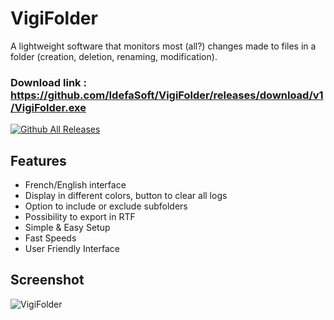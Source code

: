 # VigiFolder

A lightweight software that monitors most (all?) changes made to files in a folder (creation, deletion, renaming, modification).

### Download link : https://github.com/IdefaSoft/VigiFolder/releases/download/v1/VigiFolder.exe  
[![Github All Releases](https://img.shields.io/github/downloads/IdefaSoft/VigiFolder/total.svg?label=Downloads)]()

## Features

- French/English interface
- Display in different colors, button to clear all logs
- Option to include or exclude subfolders
- Possibility to export in RTF
- Simple & Easy Setup
- Fast Speeds
- User Friendly Interface

## Screenshot
![VigiFolder](https://github.com/IdefaSoft/VigiFolder/assets/107947881/b99fdf1c-c5e7-45f8-8a8e-a73ff518c186)
